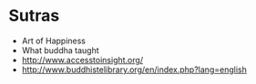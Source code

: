 # Sutras
- Art of Happiness
- What buddha taught
- http://www.accesstoinsight.org/
- http://www.buddhistelibrary.org/en/index.php?lang=english
